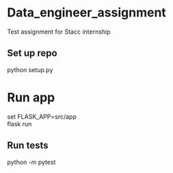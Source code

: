 # Data_engineer_assignment
Test assignment for Stacc internship

## Set up repo
python setup.py

# Run app
set FLASK_APP=src/app  
flask run

## Run tests
python -m pytest
